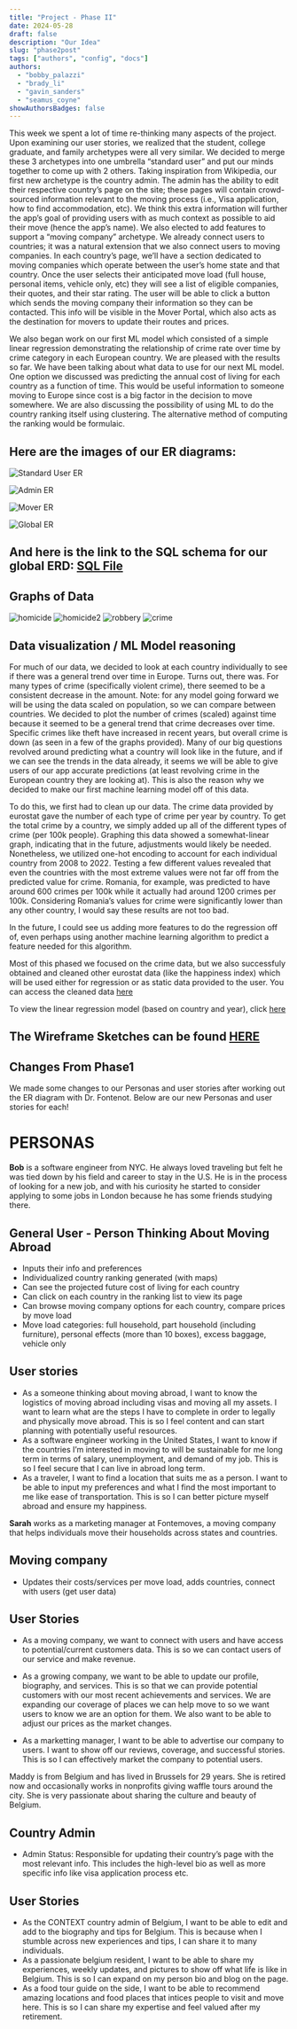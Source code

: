 ```yaml
---
title: "Project - Phase II"
date: 2024-05-28
draft: false
description: "Our Idea"
slug: "phase2post"
tags: ["authors", "config", "docs"]
authors:
  - "bobby_palazzi"
  - "brady_li"
  - "gavin_sanders"
  - "seamus_coyne"
showAuthorsBadges: false
---
```


This week we spent a lot of time re-thinking many aspects of the project. Upon examining our user stories, we realized that the student, college graduate, and family archetypes were all very similar. We decided to merge these 3 archetypes into one umbrella “standard user” and put our minds together to come up with 2 others. Taking inspiration from Wikipedia, our first new archetype is the country admin. The admin has the ability to edit their respective country’s page on the site; these pages will contain crowd-sourced information relevant to the moving process (i.e., Visa application, how to find accommodation, etc). We think this extra information will further the app’s goal of providing users with as much context as possible to aid their move (hence the app’s name). We also elected to add features to support a “moving company” archetype. We already connect users to countries; it was a natural extension that we also connect users to moving companies. In each country’s page, we’ll have a section dedicated to moving companies which operate between the user’s home state and that country. Once the user selects their anticipated move load (full house, personal items, vehicle only, etc) they will see a list of eligible companies, their quotes, and their star rating. The user will be able to click a button which sends the moving company their information so they can be contacted. This info will be visible in the Mover Portal, which also acts as the destination for movers to update their routes and prices.

We also began work on our first ML model which consisted of a simple linear regression demonstrating the relationship of crime rate over time by crime category in each European country. We are pleased with the results so far. We have been talking about what data to use for our next ML model. One option we discussed was predicting the annual cost of living for each country as a function of time. This would be useful information to someone moving to Europe since cost is a big factor in the decision to move somewhere. We are also discussing the possibility of using ML to do the country ranking itself using clustering. The alternative method of computing the ranking would be formulaic.

## Here are the images of our ER diagrams:

![Standard User ER](https://github.com/bpalazzi512/doc-blog/blob/main/assets/standard%20user.png?raw=true)

![Admin ER](https://github.com/bpalazzi512/doc-blog/blob/main/assets/admin.png?raw=true)

![Mover ER](https://github.com/bpalazzi512/doc-blog/blob/main/assets/mover.png?raw=true)

![Global ER](https://github.com/bpalazzi512/doc-blog/blob/main/assets/global.png?raw=true)

## And here is the link to the SQL schema for our global ERD: [SQL File](https://github.com/coyne1313/cs4973_project/tree/main)

## Graphs of Data

![homicide](https://github.com/bpalazzi512/doc-blog/blob/main/assets/homicide_bar.png?raw=true)
![homicide2](https://github.com/bpalazzi512/doc-blog/blob/main/assets/homicide_bp.png?raw=true)
![robbery](https://github.com/bpalazzi512/doc-blog/blob/main/assets/robbery_linreg.png?raw=true)
![crime](https://github.com/coyne1313/cs4973_project/blob/main/total_crime.png)

## Data visualization / ML Model reasoning

For much of our data, we decided to look at each country individually to see if there was a general trend over time in Europe. Turns out, there was. For many types of crime (specifically violent crime), there seemed to be a consistent decrease in the amount. Note: for any model going forward we will be using the data scaled on population, so we can compare between countries. We decided to plot the number of crimes (scaled) against time because it seemed to be a general trend that crime decreases over time. Specific crimes like theft have increased in recent years, but overall crime is down (as seen in a few of the graphs provided). Many of our big questions revolved around predicting what a country will look like in the future, and if we can see the trends in the data already, it seems we will be able to give users of our app accurate predictions (at least revolving crime in the European country they are looking at). This is also the reason why we decided to make our first machine learning model off of this data.

To do this, we first had to clean up our data. The crime data provided by eurostat gave the number of each type of crime per year by country. To get the total crime by a country, we simply added up all of the different types of crime (per 100k people). Graphing this data showed a somewhat-linear graph, indicating that in the future, adjustments would likely be needed. Nonetheless, we utilized one-hot encoding to account for each individual country from 2008 to 2022. Testing a few different values revealed that even the countries with the most extreme values were not far off from the predicted value for crime. Romania, for example, was predicted to have around 600 crimes per 100k while it actually had around 1200 crimes per 100k. Considering Romania’s values for crime were significantly lower than any other country, I would say these results are not too bad.

In the future, I could see us adding more features to do the regression off of, even perhaps using another machine learning algorithm to predict a feature needed for this algorithm.

Most of this phased we focused on the crime data, but we also successfuly obtained and cleaned other eurostat data (like the happiness index) which will be used either for regression or as static data provided to the user. You can access the cleaned data [here](https://github.com/coyne1313/cs4973_project/blob/main/4973_testbed.ipynb)

To view the linear regression model (based on country and year), click [here](https://github.com/coyne1313/cs4973_project/blob/main/eurostat_EDA.ipynb)

## The Wireframe Sketches can be found [HERE](https://github.com/coyne1313/cs4973_project/blob/main/wireframe.pdf)

## Changes From Phase1

We made some changes to our Personas and user stories after working out the ER diagram with Dr. Fontenot. Below are our new Personas and user stories for each!

# PERSONAS

**Bob** is a software engineer from NYC. He always loved traveling but felt he was tied down by his field and career to stay in the U.S. He is in the process of looking for a new job, and with his curiosity he started to consider applying to some jobs in London because he has some friends studying there.

## General User - Person Thinking About Moving Abroad

- Inputs their info and preferences
- Individualized country ranking generated (with maps)
- Can see the projected future cost of living for each country
- Can click on each country in the ranking list to view its page
- Can browse moving company options for each country, compare prices by move load
- Move load categories: full household, part household (including furniture), personal effects (more than 10 boxes), excess baggage, vehicle only

## User stories

- As a someone thinking about moving abroad, I want to know the logistics of moving abroad including visas and moving all my assets. I want to learn what are the steps I have to complete in order to legally and physically move abroad. This is so I feel content and can start planning with potentially useful resources.
- As a software engineer working in the United States, I want to know if the countries I’m interested in moving to will be sustainable for me long term in terms of salary, unemployment, and demand of my job. This is so I feel secure that I can live in abroad long term.
- As a traveler, I want to find a location that suits me as a person. I want to be able to input my preferences and what I find the most important to me like ease of transportation. This is so I can better picture myself abroad and ensure my happiness.

**Sarah** works as a marketing manager at Fontemoves, a moving company that helps individuals move their households across states and countries.

## Moving company

- Updates their costs/services per move load, adds countries, connect with users (get user data)

## User Stories

- As a moving company, we want to connect with users and have access to potential/current customers data. This is so we can contact users of our service and make revenue.

- As a growing company, we want to be able to update our profile, biography, and services. This is so that we can provide potential customers with our most recent achievements and services. We are expanding our coverage of places we can help move to so we want users to know we are an option for them. We also want to be able to adjust our prices as the market changes.

- As a marketting manager, I want to be able to advertise our company to users. I want to show off our reviews, coverage, and successful stories. This is so I can effectively market the company to potential users.

Maddy is from Belgium and has lived in Brussels for 29 years. She is retired now and occasionally works in nonprofits giving waffle tours around the city. She is very passionate about sharing the culture and beauty of Belgium.

## Country Admin

- Admin Status: Responsible for updating their country’s page with the most relevant info. This includes the high-level bio as well as more specific info like visa application process etc.

## User Stories

- As the CONTEXT country admin of Belgium, I want to be able to edit and add to the biography and tips for Belgium. This is because when I stumble across new experiences and tips, I can share it to many individuals.
- As a passionate belgium resident, I want to be able to share my experiences, weekly updates, and pictures to show off what life is like in Belgium. This is so I can expand on my person bio and blog on the page.
- As a food tour guide on the side, I want to be able to recommend amazing locations and food places that intices people to visit and move here. This is so I can share my expertise and feel valued after my retirement.
